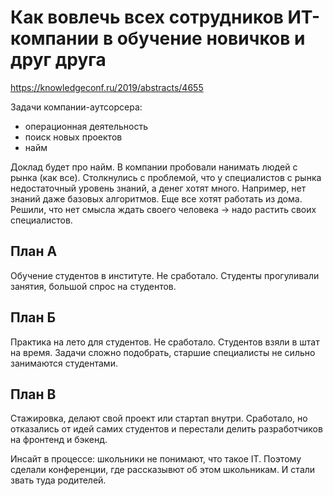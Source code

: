 # Как вовлечь всех сотрудников ИТ-компании в обучение новичков и друг друга
https://knowledgeconf.ru/2019/abstracts/4655

Задачи компании-аутсорсера:
* операционная деятельность
* поиск новых проектов
* найм

Доклад будет про найм. В компании пробовали нанимать людей с рынка (как все). Столкнулись с проблемой, что у специалистов с рынка недостаточный уровень знаний, а денег хотят много. Например, нет знаний даже базовых алгоритмов. Еще все хотят работать из дома.
Решили, что нет смысла ждать своего человека -> надо растить своих специалистов.

## План А
Обучение студентов в институте. Не сработало. Студенты прогуливали занятия, большой спрос на студентов.
## План Б
Практика на лето для студентов. Не сработало. Студентов взяли в штат на время. Задачи сложно подобрать, старшие специалисты не сильно занимаются студентами.
## План В
Стажировка, делают свой проект или стартап внутри. Сработало, но отказались от идей самих студентов и перестали делить разработчиков на фронтенд и бэкенд.

Инсайт в процессе: школьники не понимают, что такое IT. Поэтому сделали конференции, где рассказывют об этом школьникам. И стали звать туда родителей.
